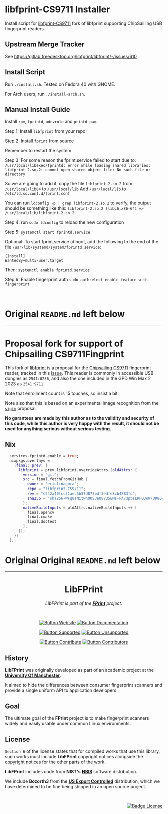 # libfprint-CS9711 Installer
Install script for [libfprint-CS9711](https://github.com/ericlinagora/libfprint-CS9711) fork of libfprint supporting ChipSailling USB fingerprint readers.

## Upstream Merge Tracker
See https://gitlab.freedesktop.org/libfprint/libfprint/-/issues/610

## Install Script
Run `./install.sh`.
Tested on Fedora 40 with GNOME.

For Arch users, run `./install-arch.sh`.

## Manual Install Guide
Install `rpm`, `fprintd`, `udevrule` and `printd-pam`.

Step 1: Install `libfprint` from your repo

Step 2: Install `fprint` from source

Remember to restart the system

Step 3: For some reason the fprint.service failed to start due to: `/usr/local/libexec/fprintd: error while loading shared libraries: libfprint-2.so.2: cannot open shared object file: No such file or directory`

So we are going to add it, copy the file `libfprint-2.so.2` from `/usr/local/lib64` to `/usr/local/lib` Add `/usr/local/lib` to `/etc/ld.so.conf.d/fprint.conf`

You can run `ldconfig -p | grep libfprint-2.so.2` to verify, the output should be something like this: `libfprint-2.so.2 (libc6,x86-64) => /usr/local/lib/libfprint-2.so.2`

Step 4: run `sudo ldconfig` to reload the new configuration

Step 5: `systemctl start fprintd.service`

Optional: To start fprint.service at boot, add the following to the end of the file `/usr/lib/systemd/system/fprintd.service`:

```
[Install]
WantedBy=multi-user.target
```

Then: `systemctl enable fprintd.service`

Step 6: Enable fingerprint auth
`sudo authselect enable-feature with-fingerprint`

<br />

# Original `README.md` left below
<hr />


# Proposal fork for support of Chipsailing CS9711Fingprint

This fork of [libfprint](https://gitlab.freedesktop.org/libfprint/libfprint) is a proposal for the [Chipsailing CS9711](http://www.chipsailing.com/ProductsStd_250.html) fingerprint reader, tracked in this [issue](https://gitlab.freedesktop.org/libfprint/libfprint/-/issues/610). This reader is commonly in accessible USB dongles as `2541:0236`, and also the one included in the GPD Win Max 2 2023 as `2541:9711`.

Note that enrollment count is 15 touches, so insist a bit.

Note also that this is based on an experimental image recognition from the [`sigfm`](https://gitlab.freedesktop.org/libfprint/libfprint/-/merge_requests/418) proposal.

**No garantees are made by this author as to the validity and security of this code,
while this author is very happy with the result, it should not be used for anything
serious without serious testing.**

## Nix

```nix
  services.fprintd.enable = true;
  nixpkgs.overlays = [
    (final: prev: {
      libfprint = prev.libfprint.overrideAttrs (oldAttrs: {
        version = "git";
        src = final.fetchFromGitHub {
          owner = "ericlinagora";
          repo = "libfprint-CS9711";
          rev = "c242a40fcc51aec5b57d877bdf3edfe8cb4883fd";
          sha256 = "sha256-WFq8sNitwhOOS3eO8V35EMs+FA73pbILRP0JoW/UR80=";
        };
        nativeBuildInputs = oldAttrs.nativeBuildInputs ++ [
          final.opencv
          final.cmake
          final.doctest
        ];
      });
    })
  ];
```

# Original Original `README.md` left below
<hr />

<div align="center">

# LibFPrint

*LibFPrint is part of the **[FPrint][Website]** project.*

<br/>

[![Button Website]][Website]
[![Button Documentation]][Documentation]

[![Button Supported]][Supported]
[![Button Unsupported]][Unsupported]

[![Button Contribute]][Contribute]
[![Button Contributors]][Contributors]

</div>

## History

**LibFPrint** was originally developed as part of an
academic project at the **[University Of Manchester]**.

It aimed to hide the differences between consumer
fingerprint scanners and provide a single uniform
API to application developers.

## Goal

The ultimate goal of the **FPrint** project is to make
fingerprint scanners widely and easily usable under
common Linux environments.

## License

`Section 6` of the license states that for compiled works that use
this library, such works must include **LibFPrint** copyright notices
alongside the copyright notices for the other parts of the work.

**LibFPrint** includes code from **NIST's** **[NBIS]** software distribution.

We include **Bozorth3** from the **[US Export Controlled]**
distribution, which we have determined to be fine
being shipped in an open source project.

<br/>

<div align="right">

[![Badge License]][License]

</div>


<!----------------------------------------------------------------------------->

[Documentation]: https://fprint.freedesktop.org/libfprint-dev/
[Contributors]: https://gitlab.freedesktop.org/libfprint/libfprint/-/graphs/master
[Unsupported]: https://gitlab.freedesktop.org/libfprint/wiki/-/wikis/Unsupported-Devices
[Supported]: https://fprint.freedesktop.org/supported-devices.html
[Website]: https://fprint.freedesktop.org/

[Contribute]: ./HACKING.md
[License]: ./COPYING

[University Of Manchester]: https://www.manchester.ac.uk/
[US Export Controlled]: https://fprint.freedesktop.org/us-export-control.html
[NBIS]: http://fingerprint.nist.gov/NBIS/index.html


<!---------------------------------[ Badges ]---------------------------------->

[Badge License]: https://img.shields.io/badge/License-LGPL2.1-015d93.svg?style=for-the-badge&labelColor=blue


<!---------------------------------[ Buttons ]--------------------------------->

[Button Documentation]: https://img.shields.io/badge/Documentation-04ACE6?style=for-the-badge&logoColor=white&logo=BookStack
[Button Contributors]: https://img.shields.io/badge/Contributors-FF4F8B?style=for-the-badge&logoColor=white&logo=ActiGraph
[Button Unsupported]: https://img.shields.io/badge/Unsupported_Devices-EF2D5E?style=for-the-badge&logoColor=white&logo=AdBlock
[Button Contribute]: https://img.shields.io/badge/Contribute-66459B?style=for-the-badge&logoColor=white&logo=Git
[Button Supported]: https://img.shields.io/badge/Supported_Devices-428813?style=for-the-badge&logoColor=white&logo=AdGuard
[Button Website]: https://img.shields.io/badge/Homepage-3B80AE?style=for-the-badge&logoColor=white&logo=freedesktopDotOrg
